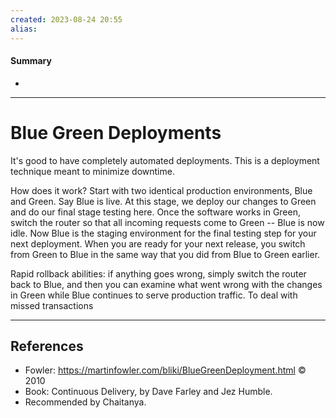 ```yaml
---
created: 2023-08-24 20:55
alias: 
---
```

#### Summary
+ 

----
# Blue Green Deployments

It's good to have completely automated deployments. This is a deployment technique meant to minimize downtime.

How does it work? Start with two identical production environments, Blue and Green. Say Blue is live. At this stage, we deploy our changes to Green and do our final stage testing here. Once the software works in Green, switch the router so that all incoming requests come to Green -- Blue is now idle. Now Blue is the staging environment for the final testing step for your next deployment. When you are ready for your next release, you switch from Green to Blue in the same way that you did from Blue to Green earlier.

Rapid rollback abilities: if anything goes wrong, simply switch the router back to Blue, and then you can examine what went wrong with the changes in Green while Blue continues to serve production traffic. To deal with missed transactions 

----

## References
+ Fowler: https://martinfowler.com/bliki/BlueGreenDeployment.html © 2010
+ Book: Continuous Delivery, by Dave Farley and Jez Humble.
+ Recommended by Chaitanya.